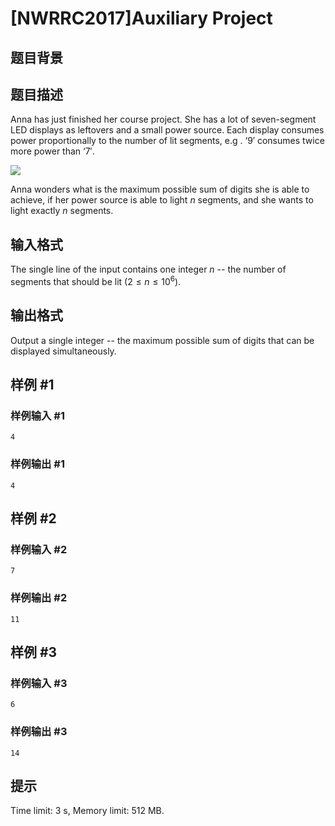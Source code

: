 # [NWRRC2017]Auxiliary Project

## 题目背景



## 题目描述



Anna has just finished her course project. She has a lot of seven-segment LED displays as leftovers and a small power source. Each display consumes power proportionally to the number of lit segments, e.g . $‘9'$ consumes twice more power than $‘7'.$

![](https://onlinejudgeimages.s3-ap-northeast-1.amazonaws.com/problem/15131/1.png)

Anna wonders what is the maximum possible sum of digits she is able to achieve, if her power source is able to light $n$ segments, and she wants to light exactly $n$ segments.



## 输入格式



The single line of the input contains one integer $n$ -- the number of segments that should be lit $(2 \le n \le 10^{6}).$



## 输出格式



Output a single integer -- the maximum possible sum of digits that can be displayed simultaneously.



## 样例 #1

### 样例输入 #1
```
4
```

### 样例输出 #1

```
4
```

## 样例 #2

### 样例输入 #2
```
7
```

### 样例输出 #2

```
11
```

## 样例 #3

### 样例输入 #3
```
6
```

### 样例输出 #3

```
14
```

## 提示

Time limit: 3 s, Memory limit: 512 MB. 


